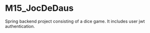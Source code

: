# M15_JocDeDaus
Spring backend project consisting of a dice game. It includes user jwt authentication.
